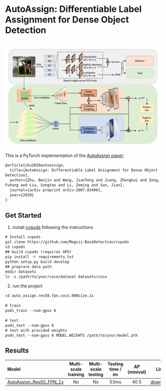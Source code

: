 # AutoAssign: Differentiable Label Assignment for Dense Object Detection 

# ![pipeline](./pipeline.png)

This is a PyTorch implementation of the [AutoAssign paper](https://arxiv.org/abs/2007.03496):

```
@article{zhu2020autoassign,
  title={AutoAssign: Differentiable Label Assignment for Dense Object Detection},
  author={Zhu, Benjin and Wang, Jianfeng and Jiang, Zhengkai and Zong, Fuhang and Liu, Songtao and Li, Zeming and Sun, Jian},
  journal={arXiv preprint arXiv:2007.03496},
  year={2020}
}
```



## Get Started

1. install [cvpods](https://github.com/Megvii-BaseDetection/cvpods) following the instructions

```shell
# Install cvpods
git clone https://github.com/Megvii-BaseDetection/cvpods
cd cvpods 
## build cvpods (requires GPU)
pip install -r requirements.txt
python setup.py build develop
## preprare data path
mkdir datasets
ln -s /path/to/your/coco/dataset datasets/coco
```

2. run the project

```shell
cd auto_assign.res50.fpn.coco.800size.1x

# train
pods_train --num-gpus 8

# test
pods_test --num-gpus 8
# test with provided weights
pods_test --num-gpus 8 MODEL.WEIGHTS /path/to/your/model.pth
```



## Results

| Model | Multi-scale training | Multi-scale testing | Testing time / im | AP (minival) | Link |
|:--- |:--------------------:|:--------------------:|:-----------------:|:-------:|:---:|
| [AutoAssign_Res50_FPN_1x](https://github.com/poodarchu/AutoAssign/blob/master/auto_assign.res50.fpn.coco.800size.1x/config.py) | No | No | 53ms | 40.5 | [download](https://drive.google.com/file/d/11mV53SJUIpCdWj-Wbfi_fdmDz96ekb-Z/view?usp=sharing)

